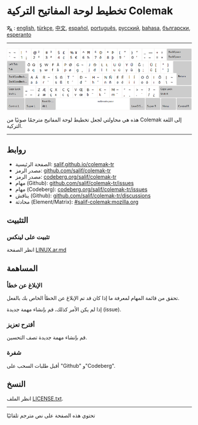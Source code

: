 # تخطيط لوحة المفاتيح التركية Colemak

<span><svg xmlns="http://www.w3.org/2000/svg" width="15" height="15" fill="none"
style="vertical-align: sub;" viewBox="0 0 24 24" stroke="currentColor"
stroke-width="2" stroke-linecap="round" stroke-linejoin="round"><path
class="st0" d="M2,16c0.1,0,8-5,9-7c0.6-1.3,1-5,1-5h3H1h7V1" /><line
class="st0" x1="4" y1="8" x2="12" y2="16" /><polygon class="st0"
points="15,19 21,19 23,23 18,11 13,23 " /></svg> : [english](README.md), [türkçe](README.tr.md), [中文](README.zh-CN.md), [español](README.es.md), [português](README.pt.md), [русский](README.ru.md), [bahasa](README.id.md), [български](README.bg.md), [esperanto](README.eo.md)</span>

---

![معاينة الكولماك التركي ](./media/preview.png)

هذه هي محاولتي لجعل تخطيط لوحة المفاتيح مترجمًا صوتيًا من Colemak إلى اللغة التركية.

---

## روابط

* الصفحة الرئيسية: [salif.github.io/colemak-tr](https://salif.github.io/colemak-tr/)
* مصدر الرمز: [github.com/salif/colemak-tr](https://github.com/salif/colemak-tr)
* مصدر الرمز: [codeberg.org/salif/colemak-tr](https://codeberg.org/salif/colemak-tr)
* مهام (Github): [github.com/salif/colemak-tr/issues](https://github.com/salif/colemak-tr/issues)
* مهام (Codeberg): [codeberg.org/salif/colemak-tr/issues](https://codeberg.org/salif/colemak-tr/issues)
* يناقش (Github): [github.com/salif/colemak-tr/discussions](https://github.com/salif/colemak-tr/discussions)
* محادثة (Element/Matrix): [#salif-colemak:mozilla.org](https://matrix.to/#/#salif-colemak:mozilla.org)

## التثبيت

### تثبيت على لينكس

انظر الصفحة [LINUX.ar.md](./LINUX.ar.md)

## المساهمة

### الإبلاغ عن خطأ

تحقق من قائمة المهام لمعرفة ما إذا كان قد تم الإبلاغ عن الخطأ الخاص بك بالفعل.

إذا لم يكن الأمر كذلك، قم بإنشاء مهمة جديدة (issue).

### أقترح تعزيز

قم بإنشاء مهمة جديدة تصف التحسين.

### شفرة

أقبل طلبات السحب على "Github" و"Codeberg".

## النسخ

انظر الملف [LICENSE.txt](./LICENSE.txt).

---

تحتوي هذه الصفحة على نص مترجم تلقائيًا
